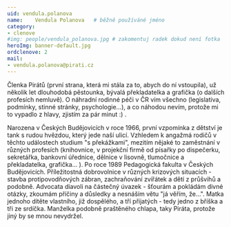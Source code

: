 ```yaml
---
uid: vendula.polanova
name:    Vendula Polanova  	# běžně používáné jméno
category:
- clenove
#img: people/vendula_polanova.jpg # zakomentuj radek dokud není fotka
heroImg: banner-default.jpg
ordclenove: 2
mail:
- vendula.polanova@pirati.cz
---
```


Členka Pirátů (první strana, která mi stála za to, abych do ní vstoupila), už několik let dlouhodobá pěstounka, bývalá překladatelka a grafička (o dalších profesích nemluvě). O náhradní rodinné péči v ČR vím všechno (legislativa, podmínky, stinné stránky, psychologie...), a co náhodou nevím, protože mi to vypadlo z hlavy, zjistím za pár minut :) .

Narozena v Českých Budějovicích v roce 1966, první vzpomínka z dětství je tank s rudou hvězdou, který jede naší ulicí.
Vzhledem k angažmá rodičů v těchto událostech studium "s překážkami", mezitím nějaké to zaměstnání v různých profesích (knihovnice, v projekční firmě od písařky po dispečerku, sekretářka, bankovní úřednice, dělnice v lisovně, tlumočnice a překladatelka, grafička... ). Po roce 1989 Pedagogická fakulta v Českých Budějovicích.
Příležitostná dobrovolnice v různých krizových situacích - stavba protipovodňových zábran, zachraňování zvířátek a dětí z průšvihů a podobně.
Advocata diavoli na částečný úvazek - šťourám a pokládám divné otázky, zkoumám příčiny a důsledky a nesnáším větu "já věřím, že...".
Matka jednoho dítěte vlastního, již dospělého, a tří přijatých - tedy jedno z bříška a tři ze srdíčka.
Manželka podobně praštěného chlapa, taky Piráta, protože jiný by se mnou nevydržel.
